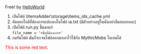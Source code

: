 Free! by <a href="https://www.facebook.com/HelloWorldCH">HelloWorld</a>


1. เปิดไฟล์ \ItemsAdder\storage\items_ids_cache.yml
2. คัดลอกไอดีที่ต้องการแปลงลงในไฟล์ ia.txt <tspan fill="red">(มีตัวอย่างอยู่ในนั่นอย่าลืมลบออกละ)</tspan>
3. เปิดไฟล์ run.py ขึ้นมาแก้ <br>
    `file_name = '<ชื่อที่ต้องการ>'`
4. กดรันไฟล์ มันก็จะเจนไฟล์ออกมาเอาไว้ใช้กับ MythicMobs ไอเทมได้
<p style='color:red'>This is some red text.</p>
